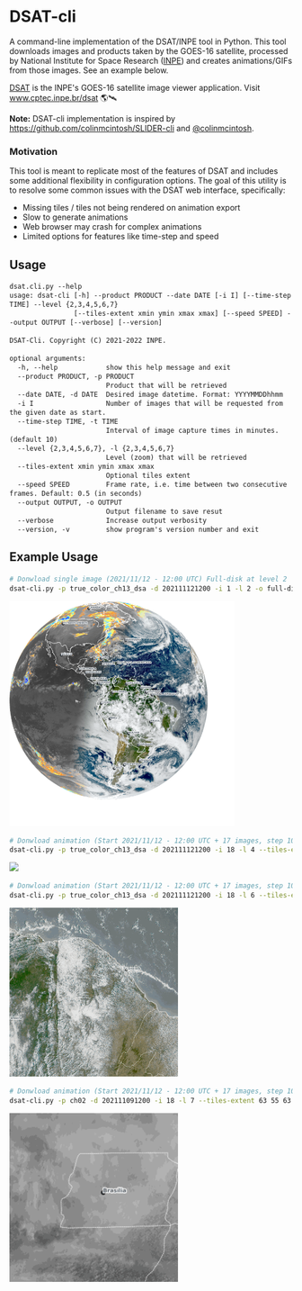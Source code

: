 # DSAT-cli
A command-line implementation of the DSAT/INPE tool in Python.
This tool downloads images and products taken by the GOES-16 satellite, processed by National Institute for Space Research ([INPE](www.inpe.br))
and creates animations/GIFs from those images. See an example below.

[DSAT](www.cptec.inpe.br/dsat) is the INPE's GOES-16 satellite image viewer application. Visit www.cptec.inpe.br/dsat 🌎🛰️

**Note:** DSAT-cli implementation is inspired by https://github.com/colinmcintosh/SLIDER-cli and [@colinmcintosh](https://github.com/colinmcintosh).

### Motivation

This tool is meant to replicate most of the features of DSAT and includes some additional
flexibility in configuration options. The goal of this utility is to resolve some common issues with
the DSAT web interface, specifically:

- Missing tiles / tiles not being rendered on animation export
- Slow to generate animations
- Web browser may crash for complex animations
- Limited options for features like time-step and speed

## Usage
```
dsat.cli.py --help
usage: dsat-cli [-h] --product PRODUCT --date DATE [-i I] [--time-step TIME] --level {2,3,4,5,6,7}
                [--tiles-extent xmin ymin xmax xmax] [--speed SPEED] --output OUTPUT [--verbose] [--version]

DSAT-Cli. Copyright (C) 2021-2022 INPE.

optional arguments:
  -h, --help            show this help message and exit
  --product PRODUCT, -p PRODUCT
                        Product that will be retrieved
  --date DATE, -d DATE  Desired image datetime. Format: YYYYMMDDhhmm
  -i I                  Number of images that will be requested from the given date as start.
  --time-step TIME, -t TIME
                        Interval of image capture times in minutes. (default 10)
  --level {2,3,4,5,6,7}, -l {2,3,4,5,6,7}
                        Level (zoom) that will be retrieved
  --tiles-extent xmin ymin xmax xmax
                        Optional tiles extent
  --speed SPEED         Frame rate, i.e. time between two consecutive frames. Default: 0.5 (in seconds)
  --output OUTPUT, -o OUTPUT
                        Output filename to save resut
  --verbose             Increase output verbosity
  --version, -v         show program's version number and exit
```

## Example Usage

```bash
# Donwload single image (2021/11/12 - 12:00 UTC) Full-disk at level 2
dsat-cli.py -p true_color_ch13_dsa -d 202111121200 -i 1 -l 2 -o full-disk.png
```
<img src="examples/full-disk.png" width="400px"/>

```bash
# Donwload animation (Start 2021/11/12 - 12:00 UTC + 17 images, step 10 min) Brazil at level 4
dsat-cli.py -p true_color_ch13_dsa -d 202111121200 -i 18 -l 4 --tiles-extent 5 4 9 8 -o brazil-l4-anim.gif
```
<img src="examples/brazil-l4-anim.gif" width="300px"/>

```bash
# Donwload animation (Start 2021/11/12 - 12:00 UTC + 17 images, step 10 min) Fortaleza - CE at level 6
dsat-cli.py -p true_color_ch13_dsa -d 202111121200 -i 18 -l 6 --tiles-extent 34 22 35 23 -o fortaleza-l4-anim.gif
```
<img src="examples/fortaleza-l6-anim.gif" width="300px"/>

```bash
# Donwload animation (Start 2021/11/12 - 12:00 UTC + 17 images, step 10 min) Brasília - DF at level 7
dsat-cli.py -p ch02 -d 202111091200 -i 18 -l 7 --tiles-extent 63 55 63 55 -o brasilia-l7-anim.gif
```
<img src="examples/brasilia-l7-anim.gif" width="300px"/>
